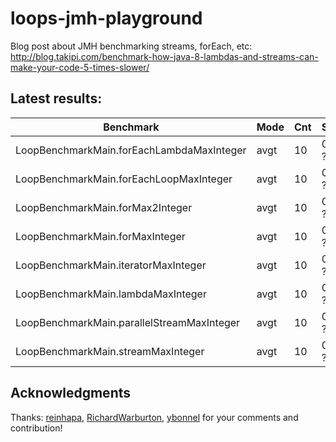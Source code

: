 # loops-jmh-playground

Blog post about JMH benchmarking streams, forEach, etc: http://blog.takipi.com/benchmark-how-java-8-lambdas-and-streams-can-make-your-code-5-times-slower/

## Latest results:

|Benchmark                                  | Mode  |Cnt  |Score    |Error | Units|
|---------                                  | ----  |---  |-----    |----- | -----|
|LoopBenchmarkMain.forEachLambdaMaxInteger  | avgt  | 10  |0.159 ?  |0.069 | ms/op|
|LoopBenchmarkMain.forEachLoopMaxInteger    | avgt  | 10  |0.116 ?  |0.001 | ms/op|
|LoopBenchmarkMain.forMax2Integer           | avgt  | 10  |0.102 ?  |0.001 | ms/op|
|LoopBenchmarkMain.forMaxInteger            | avgt  | 10  |0.103 ?  |0.001 | ms/op|
|LoopBenchmarkMain.iteratorMaxInteger       | avgt  | 10  |0.116 ?  |0.001 | ms/op|
|LoopBenchmarkMain.lambdaMaxInteger         | avgt  | 10  |0.603 ?  |0.001 | ms/op|
|LoopBenchmarkMain.parallelStreamMaxInteger | avgt  | 10  |0.090 ?  |0.002 | ms/op|
|LoopBenchmarkMain.streamMaxInteger         | avgt  | 10  |0.123 ?  |0.003 | ms/op|

## Acknowledgments

Thanks: [reinhapa](https://github.com/reinhapa), [RichardWarburton](https://github.com/RichardWarburton), [ybonnel](https://github.com/ybonnel) for your comments and contribution!
